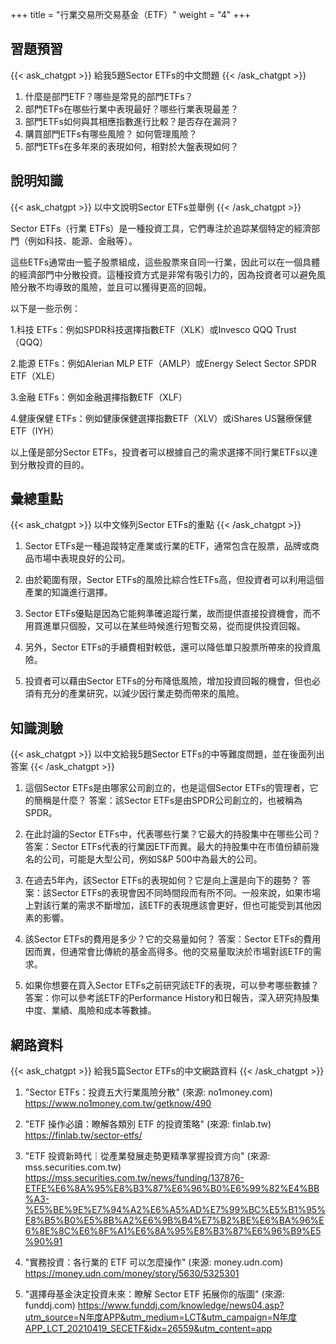+++
title = "行業交易所交易基金（ETF）"
weight = "4"
+++
## 習題預習
{{< ask_chatgpt >}}
給我5題Sector ETFs的中文問題
{{< /ask_chatgpt >}}



1. 什麼是部門ETF？哪些是常見的部門ETFs？
2. 部門ETFs在哪些行業中表現最好？哪些行業表現最差？
3. 部門ETFs如何與其相應指數進行比較？是否存在漏洞？
4. 購買部門ETFs有哪些風險？ 如何管理風險？
5. 部門ETFs在多年來的表現如何，相對於大盤表現如何？   

## 說明知識
{{< ask_chatgpt >}}
以中文說明Sector ETFs並舉例
{{< /ask_chatgpt >}}



Sector ETFs（行業 ETFs）是一種投資工具，它們專注於追踪某個特定的經濟部門（例如科技、能源、金融等）。

這些ETFs通常由一籃子股票組成，這些股票來自同一行業，因此可以在一個具體的經濟部門中分散投資。這種投資方式是非常有吸引力的，因為投資者可以避免風險分散不均導致的風險，並且可以獲得更高的回報。

以下是一些示例：

1.科技 ETFs：例如SPDR科技選擇指數ETF（XLK）或Invesco QQQ Trust（QQQ）

2.能源 ETFs：例如Alerian MLP ETF（AMLP）或Energy Select Sector SPDR ETF（XLE）

3.金融 ETFs：例如金融選擇指數ETF（XLF）

4.健康保健 ETFs：例如健康保健選擇指數ETF（XLV）或iShares US醫療保健ETF（IYH）

以上僅是部分Sector ETFs，投資者可以根據自己的需求選擇不同行業ETFs以達到分散投資的目的。   

## 彙總重點
{{< ask_chatgpt >}}
以中文條列Sector ETFs的重點
{{< /ask_chatgpt >}}



1. Sector ETFs是一種追蹤特定產業或行業的ETF，通常包含在股票，品牌或商品市場中表現良好的公司。

2. 由於範圍有限，Sector ETFs的風險比綜合性ETFs高，但投資者可以利用這個產業的知識進行選擇。

3. Sector ETFs優點是因為它能夠準確追蹤行業，故而提供直接投資機會，而不用買進單只個股，又可以在某些時候進行短暫交易，從而提供投資回報。

4. 另外，Sector ETFs的手續費相對較低，還可以降低單只股票所帶來的投資風險。

5. 投資者可以藉由Sector ETFs的分布降低風險，增加投資回報的機會，但也必須有充分的產業研究，以減少因行業走勢而帶來的風險。   

## 知識測驗
{{< ask_chatgpt >}}
以中文給我5題Sector ETFs的中等難度問題，並在後面列出答案
{{< /ask_chatgpt >}}



1. 這個Sector ETFs是由哪家公司創立的，也是這個Sector ETFs的管理者，它的簡稱是什麼？
答案：該Sector ETFs是由SPDR公司創立的，也被稱為SPDR。

2. 在此討論的Sector ETFs中，代表哪些行業？它最大的持股集中在哪些公司？
答案：Sector ETFs代表的行業因ETF而異。最大的持股集中在市值份額前幾名的公司，可能是大型公司，例如S&P 500中為最大的公司。

3. 在過去5年內，該Sector ETFs的表現如何？它是向上還是向下的趨勢？
答案：該Sector ETFs的表現會因不同時間段而有所不同。一般來說，如果市場上對該行業的需求不斷增加，該ETF的表現應該會更好，但也可能受到其他因素的影響。

4. 該Sector ETFs的費用是多少？它的交易量如何？
答案：Sector ETFs的費用因而異，但通常會比傳統的基金高得多。他的交易量取決於市場對該ETF的需求。

5. 如果你想要在買入Sector ETFs之前研究該ETF的表現，可以參考哪些數據？
答案：你可以參考該ETF的Performance History和日報告，深入研究持股集中度、業績、風險和成本等數據。   

## 網路資料
{{< ask_chatgpt >}}
給我5篇Sector ETFs的中文網路資料
{{< /ask_chatgpt >}}



1. "Sector ETFs：投資五大行業風險分散" (來源: no1money.com)
https://www.no1money.com.tw/getknow/490

2. "ETF 操作必讀：瞭解各類別 ETF 的投資策略" (來源: finlab.tw)
https://finlab.tw/sector-etfs/

3. "ETF 投資新時代｜從產業發展走勢更精準掌握投資方向" (來源: mss.securities.com.tw)
https://mss.securities.com.tw/news/funding/137876-ETFE%E6%8A%95%E8%B3%87%E6%96%B0%E6%99%82%E4%BB%A3-%E5%BE%9E%E7%94%A2%E6%A5%AD%E7%99%BC%E5%B1%95%E8%B5%B0%E5%8B%A2%E6%9B%B4%E7%B2%BE%E6%BA%96%E6%8E%8C%E6%8F%A1%E6%8A%95%E8%B3%87%E6%96%B9%E5%90%91

4. "實務投資：各行業的 ETF 可以怎麼操作" (來源: money.udn.com)
https://money.udn.com/money/story/5630/5325301

5. "選擇母基金決定投資未來：瞭解 Sector ETF 拓展你的版圖" (來源: funddj.com)
https://www.funddj.com/knowledge/news04.asp?utm_source=N年度APP&utm_medium=LCT&utm_campaign=N年度APP_LCT_20210419_SECETF&idx=26559&utm_content=app   


